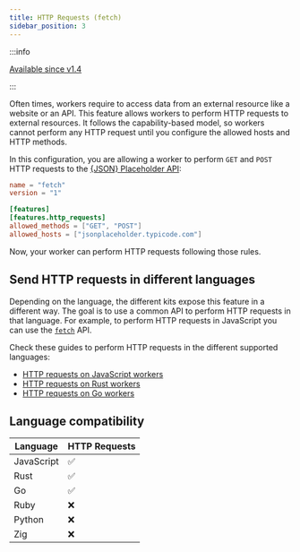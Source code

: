 ```yaml
---
title: HTTP Requests (fetch)
sidebar_position: 3
---
```


:::info

[Available since v1.4](https://github.com/vmware-labs/wasm-workers-server/releases/tag/v1.4.0)

:::

Often times, workers require to access data from an external resource like a website or an API. This feature allows workers to perform HTTP requests to external resources. It follows the capability-based model, so workers cannot perform any HTTP request until you configure the allowed hosts and HTTP methods.

In this configuration, you are allowing a worker to perform `GET` and `POST` HTTP requests to the [{JSON} Placeholder API](https://jsonplaceholder.typicode.com/):

```toml
name = "fetch"
version = "1"

[features]
[features.http_requests]
allowed_methods = ["GET", "POST"]
allowed_hosts = ["jsonplaceholder.typicode.com"]
```

Now, your worker can perform HTTP requests following those rules.

## Send HTTP requests in different languages

Depending on the language, the different kits expose this feature in a different way. The goal is to use a common API to perform HTTP requests in that language. For example, to perform HTTP requests in JavaScript you can use the [`fetch`](https://developer.mozilla.org/en-US/docs/Web/API/Fetch_API) API.

Check these guides to perform HTTP requests in the different supported languages:

* [HTTP requests on JavaScript workers](../languages/javascript.md#send-an-http-request-fetch)
* [HTTP requests on Rust workers](../languages/rust.md#send-an-http-request)
* [HTTP requests on Go workers](../languages/go.md#send-an-http-request)

## Language compatibility

| Language | HTTP Requests |
| --- | --- |
| JavaScript | ✅ |
| Rust | ✅ |
| Go | ✅ |
| Ruby | ❌ |
| Python | ❌ |
| Zig | ❌ |
